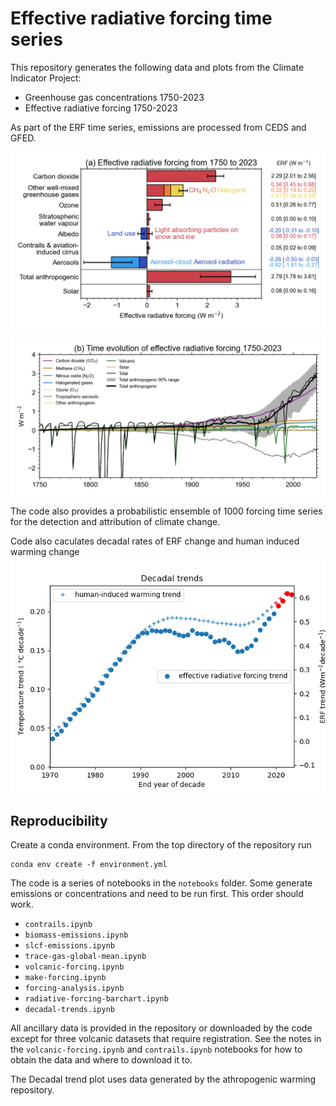 # Effective radiative forcing time series

This repository generates the following data and plots from the Climate Indicator Project:

- Greenhouse gas concentrations 1750-2023
- Effective radiative forcing 1750-2023

As part of the ERF time series, emissions are processed from CEDS and GFED.

![Bar plot of effective radiative forcing 1750-2023](plots/ERF_1750-2023.png)

![Line plot of time series of effective radiative forcing 1750-2023](plots/ERF_timeseries_1750-2023.png)

The code also provides a probabilistic ensemble of 1000 forcing time series for the detection and attribution of climate change.

Code also caculates decadal rates of ERF change and human induced warming change
![Line plot of time series of decadal rates of change in effective radiative forcing and human induced warming 1970-2023](plots/decadal_trends.png)

## Reproducibility

Create a conda environment. From the top directory of the repository run

```
conda env create -f environment.yml
```

The code is a series of notebooks in the `notebooks` folder. Some generate emissions or concentrations and need to be run first. This order should work.

- `contrails.ipynb`
- `biomass-emissions.ipynb`
- `slcf-emissions.ipynb`
- `trace-gas-global-mean.ipynb`
- `volcanic-forcing.ipynb`
- `make-forcing.ipynb`
- `forcing-analysis.ipynb`
- `radiative-forcing-barchart.ipynb`
- `decadal-trends.ipynb`

All ancillary data is provided in the repository or downloaded by the code except for three volcanic datasets that require registration. See the notes in the `volcanic-forcing.ipynb` and `contrails.ipynb` notebooks for how to obtain the data and where to download it to.

The Decadal trend plot uses data generated by the athropogenic warming repository.
